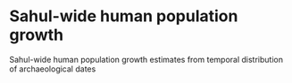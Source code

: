 # Sahul-wide human population growth

Sahul-wide human population growth estimates from temporal distribution of archaeological dates
